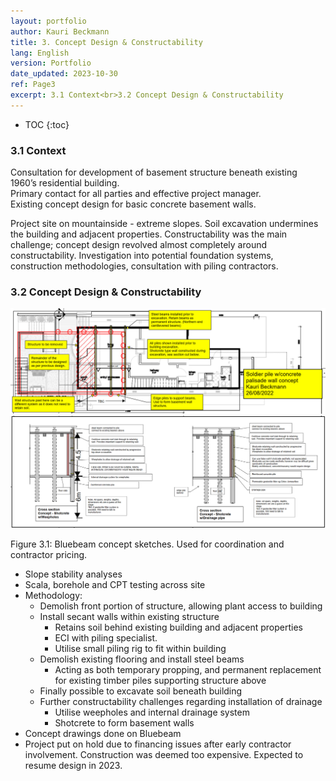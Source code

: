 ```yaml
---
layout: portfolio
author: Kauri Beckmann
title: 3. Concept Design & Constructability
lang: English
version: Portfolio
date_updated: 2023-10-30
ref: Page3
excerpt: 3.1 Context<br>3.2 Concept Design & Constructability
---
```


- TOC
{:toc}

### 3.1 Context
Consultation for development of basement structure beneath existing 1960’s residential building.<br>
Primary contact for all parties and effective project manager.<br>
Existing concept design for basic concrete basement walls.<br>

Project site on mountainside - extreme slopes. Soil excavation undermines the building and adjacent properties. Constructability was the main challenge; concept design revolved almost completely around constructability. Investigation into potential foundation systems, construction methodologies, consultation with piling contractors.

### 3.2 Concept Design & Constructability

![Figure_3-1-1](\assets\images\portfolio\Figure_3-1-1.png)
![Figure_3-1-2](\assets\images\portfolio\Figure_3-1-2.png)
<figcaption>Figure 3.1: Bluebeam concept sketches. Used for coordination and contractor pricing.</figcaption>

* Slope stability analyses
* Scala, borehole and CPT testing across site
* Methodology:
  * Demolish front portion of structure, allowing plant access to building
  * Install secant walls within existing structure
    * Retains soil behind existing building and adjacent properties
    * ECI with piling specialist.
    * Utilise small piling rig to fit within building
  * Demolish existing flooring and install steel beams
    * Acting as both temporary propping, and permanent replacement for existing timber piles supporting structure above
  * Finally possible to excavate soil beneath building
  * Further constructability challenges regarding installation of drainage
    * Utilise weepholes and internal drainage system
    * Shotcrete to form basement walls
* Concept drawings done on Bluebeam
* Project put on hold due to financing issues after early contractor involvement. Construction was deemed too expensive. Expected to resume design in 2023.